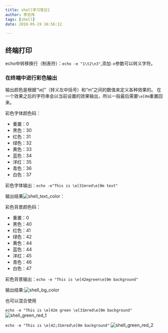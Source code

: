 ```yaml
---
title: shell学习笔记1
author: 李志伟
tags: [shell]
date: 2018-05-19 16:56:12

---
```


## 终端打印

echo中转移换行（制表符）：`echo -e "1\t2\n3"`,添加`-e`参数可以转义字符。

### 在终端中进行彩色输出

输出颜色是根据“\e[”（转义左中括号）和“m”之间的数值来定义各种效果的。 在一个效果之后的字符串会以当前设置的效果输出，所以一般最后需要`\e[0m`重置回来。

彩色字体颜色码：
    
- 重置：0
- 黑色：30
- 红色：31
- 绿色：32
- 黄色：33
- 蓝色：34
- 洋红：35
- 青色：36
- 白色：37

彩色字体输出：`echo -e"This is \e[31mred\e[0m text"`

输出结果![shell_text_color](http://p6sqos6o3.bkt.clouddn.com/shell_text_color.jpg-lzw)：

彩色背景颜色码：

- 重置：0
- 黑色：40
- 红色：41
- 绿色：42
- 黄色：44
- 蓝色：44
- 洋红：45
- 青色：46
- 白色：47

彩色背景输出：`echo -e "This is \e[42mgreen\e[0m background"`

输出结果:![shell_bg_color](http://p6sqos6o3.bkt.clouddn.com/shell_bg_color.jpg-lzw)


也可以混合使用

`echo -e "This is \e[42m green \e[31mred\e[0m background"`
![shell_green_red_1](http://p6sqos6o3.bkt.clouddn.com/shell_green_red_1.jpg-lzw)

`echo -e "This is \e[42;31mred\e[0m background"`
![shell_green_red_2](http://p6sqos6o3.bkt.clouddn.com/shell_green_red_2.jpg-lzw)